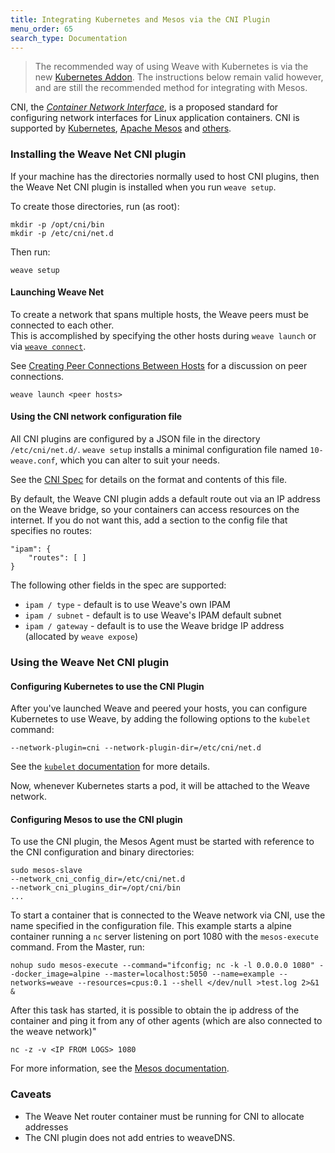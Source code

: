 ```yaml
---
title: Integrating Kubernetes and Mesos via the CNI Plugin
menu_order: 65
search_type: Documentation
---
```


> The recommended way of using Weave with Kubernetes is via the new
> [Kubernetes Addon](/site/kube-addon.md). The instructions below
> remain valid however, and are still the recommended method for
> integrating with Mesos.

CNI, the [_Container Network Interface_](https://github.com/containernetworking/cni),
is a proposed standard for configuring network interfaces for Linux
application containers.  CNI is supported by
[Kubernetes](http://kubernetes.io/), [Apache Mesos](http://mesos.apache.org)
and 
[others](https://github.com/containernetworking/cni#who-is-using-cni).

### Installing the Weave Net CNI plugin

If your machine has the directories normally used to host CNI plugins, 
then the Weave Net CNI plugin is installed when you run `weave setup`.

To create those directories, run (as root):

    mkdir -p /opt/cni/bin
    mkdir -p /etc/cni/net.d

Then run:

    weave setup

#### Launching Weave Net

To create a network that spans multiple hosts, the Weave peers must be connected to each other.  
This is accomplished by specifying the other hosts during `weave launch` or via
[`weave connect`](/site/using-weave/finding-adding-hosts-dynamically.md).

See [Creating Peer Connections Between Hosts](/site/using-weave.md#peer-connections) 
for a discussion on peer connections. 

    weave launch <peer hosts>

#### Using the CNI network configuration file

All CNI plugins are configured by a JSON file in the directory
`/etc/cni/net.d/`.  `weave setup` installs a minimal configuration
file named `10-weave.conf`, which you can alter to suit your needs.

See the [CNI Spec](https://github.com/appc/cni/blob/master/SPEC.md#network-configuration)
for details on the format and contents of this file.

By default, the Weave CNI plugin adds a default route out via an IP
address on the Weave bridge, so your containers can access resources
on the internet.  If you do not want this, add a section to the config
file that specifies no routes:

    "ipam": {
        "routes": [ ]
    }

The following other fields in the spec are supported:

- `ipam / type` - default is to use Weave's own IPAM
- `ipam / subnet` - default is to use Weave's IPAM default subnet
- `ipam / gateway` - default is to use the Weave bridge IP address (allocated by `weave expose`)

### Using the Weave Net CNI plugin

#### Configuring Kubernetes to use the CNI Plugin

After you've launched Weave and peered your hosts, you can configure
Kubernetes to use Weave, by adding the following options to the
`kubelet` command:

    --network-plugin=cni --network-plugin-dir=/etc/cni/net.d

See the [`kubelet` documentation](http://kubernetes.io/v1.1/docs/admin/kubelet.html)
for more details.

Now, whenever Kubernetes starts a pod, it will be attached to the Weave network.

#### Configuring Mesos to use the CNI plugin

To use the CNI plugin, the Mesos Agent must be started with reference
to the CNI configuration and binary directories:

    sudo mesos-slave
    --network_cni_config_dir=/etc/cni/net.d
    --network_cni_plugins_dir=/opt/cni/bin
    ...

To start a container that is connected to the Weave network via CNI,
use the name specified in the configuration file. This example starts
a alpine container running a `nc` server listening on port 1080 with
the `mesos-execute` command. From the Master, run:

    nohup sudo mesos-execute --command="ifconfig; nc -k -l 0.0.0.0 1080" --docker_image=alpine --master=localhost:5050 --name=example --networks=weave --resources=cpus:0.1 --shell </dev/null >test.log 2>&1 &

After this task has started, it is possible to obtain the ip address of
the container and ping it from any of other agents (which are also 
connected to the weave network)"

    nc -z -v <IP FROM LOGS> 1080
    
For more information, see the 
[Mesos documentation](http://mesos.apache.org/documentation/cni/).

### Caveats

- The Weave Net router container must be running for CNI to allocate addresses
- The CNI plugin does not add entries to weaveDNS.
